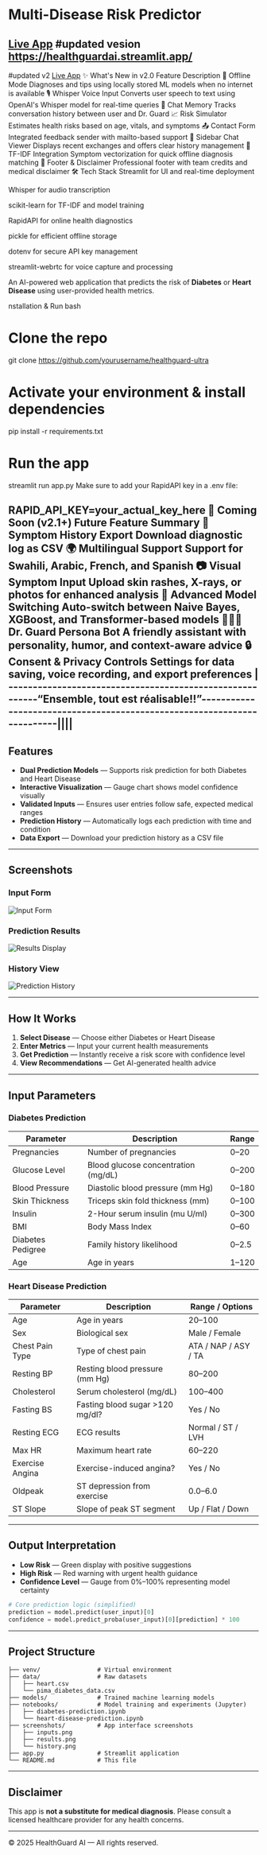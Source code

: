 
# Multi-Disease Risk Predictor

[ Live App](https://ai-disease-prediction-app.streamlit.app)
#updated vesion
https://healthguardai.streamlit.app/ 
---------------------------------------------------------------------------------------------------------------------
#updated v2
[ Live App](https://healthguardv2.streamlit.app/)
✨ What's New in v2.0
Feature	Description
🧠 Offline Mode	Diagnoses and tips using locally stored ML models when no internet is available
🎙️ Whisper Voice Input	Converts user speech to text using OpenAI's Whisper model for real-time queries
💬 Chat Memory	Tracks conversation history between user and Dr. Guard
📈 Risk Simulator	Estimates health risks based on age, vitals, and symptoms
📤 Contact Form	Integrated feedback sender with mailto-based support
📜 Sidebar Chat Viewer	Displays recent exchanges and offers clear history management
🧠 TF-IDF Integration	Symptom vectorization for quick offline diagnosis matching
🖤 Footer & Disclaimer	Professional footer with team credits and medical disclaimer
🛠 Tech Stack
Streamlit for UI and real-time deployment

Whisper for audio transcription

scikit-learn for TF-IDF and model training

RapidAPI for online health diagnostics

pickle for efficient offline storage

dotenv for secure API key management

streamlit-webrtc for voice capture and processing

An AI-powered web application that predicts the risk of **Diabetes** or **Heart Disease** using user-provided health metrics.  


nstallation & Run
bash
# Clone the repo
git clone https://github.com/yourusername/healthguard-ultra

# Activate your environment & install dependencies
pip install -r requirements.txt

# Run the app
streamlit run app.py
Make sure to add your RapidAPI key in a .env file:

RAPID_API_KEY=your_actual_key_here
🚀 Coming Soon (v2.1+)
Future Feature	Summary
🔁 Symptom History Export	Download diagnostic log as CSV
🌍 Multilingual Support	Support for Swahili, Arabic, French, and Spanish
📷 Visual Symptom Input	Upload skin rashes, X-rays, or photos for enhanced analysis
🧠 Advanced Model Switching	Auto-switch between Naive Bayes, XGBoost, and Transformer-based models
🧑🏾‍⚕️ Dr. Guard Persona Bot	A friendly assistant with personality, humor, and context-aware advice
🔒 Consent & Privacy Controls	Settings for data saving, voice recording, and export preferences
| 
---------------------------------------------------------“Ensemble, tout est réalisable!!”------------------------------------------------------------------------||||
---

##  Features

- **Dual Prediction Models** — Supports risk prediction for both Diabetes and Heart Disease
- **Interactive Visualization** — Gauge chart shows model confidence visually
- **Validated Inputs** — Ensures user entries follow safe, expected medical ranges
- **Prediction History** — Automatically logs each prediction with time and condition
- **Data Export** — Download your prediction history as a CSV file

---

##  Screenshots

###  Input Form
![Input Form](screenshots/inputs.png)

###  Prediction Results
![Results Display](screenshots/results.png)

###  History View
![Prediction History](screenshots/history.png)

---

##  How It Works

1. **Select Disease** — Choose either Diabetes or Heart Disease
2. **Enter Metrics** — Input your current health measurements
3. **Get Prediction** — Instantly receive a risk score with confidence level
4. **View Recommendations** — Get AI-generated health advice

---

##  Input Parameters

###  Diabetes Prediction

| Parameter            | Description                               | Range   |
|----------------------|-------------------------------------------|---------|
| Pregnancies          | Number of pregnancies                     | 0–20    |
| Glucose Level        | Blood glucose concentration (mg/dL)       | 0–200   |
| Blood Pressure       | Diastolic blood pressure (mm Hg)          | 0–180   |
| Skin Thickness       | Triceps skin fold thickness (mm)          | 0–100   |
| Insulin              | 2-Hour serum insulin (mu U/ml)            | 0–300   |
| BMI                  | Body Mass Index                           | 0–60    |
| Diabetes Pedigree    | Family history likelihood                 | 0–2.5   |
| Age                  | Age in years                              | 1–120   |

###  Heart Disease Prediction

| Parameter            | Description                               | Range / Options        |
|----------------------|-------------------------------------------|------------------------|
| Age                  | Age in years                              | 20–100                 |
| Sex                  | Biological sex                            | Male / Female          |
| Chest Pain Type      | Type of chest pain                        | ATA / NAP / ASY / TA   |
| Resting BP           | Resting blood pressure (mm Hg)            | 80–200                 |
| Cholesterol          | Serum cholesterol (mg/dL)                 | 100–400                |
| Fasting BS           | Fasting blood sugar >120 mg/dl?           | Yes / No               |
| Resting ECG          | ECG results                               | Normal / ST / LVH      |
| Max HR               | Maximum heart rate                        | 60–220                 |
| Exercise Angina      | Exercise-induced angina?                  | Yes / No               |
| Oldpeak              | ST depression from exercise               | 0.0–6.0                |
| ST Slope             | Slope of peak ST segment                  | Up / Flat / Down       |

---

##  Output Interpretation

- **Low Risk** — Green display with positive suggestions
- **High Risk** — Red warning with urgent health guidance
- **Confidence Level** — Gauge from 0%–100% representing model certainty

```python
# Core prediction logic (simplified)
prediction = model.predict(user_input)[0]
confidence = model.predict_proba(user_input)[0][prediction] * 100
```

---

##  Project Structure

```
├── venv/                # Virtual environment
├── data/                # Raw datasets
│   ├── heart.csv
│   └── pima_diabetes_data.csv
├── models/              # Trained machine learning models
├── notebooks/           # Model training and experiments (Jupyter)
│   ├── diabetes-prediction.ipynb
│   └── heart-disease-prediction.ipynb
├── screenshots/         # App interface screenshots
│   ├── inputs.png
│   ├── results.png
│   └── history.png
├── app.py               # Streamlit application
└── README.md            # This file
```

---

##  Disclaimer

This app is **not a substitute for medical diagnosis**. Please consult a licensed healthcare provider for any health concerns.

---

© 2025 HealthGuard AI — All rights reserved.
